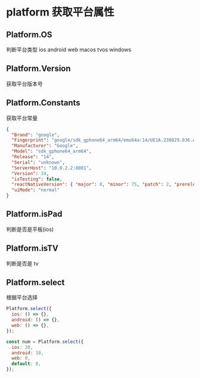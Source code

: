 # platform 获取平台属性

## Platform.OS

判断平台类型
ios android web macos tvos windows

## Platform.Version

获取平台版本号

## Platform.Constants

获取平台常量

```json
{
  "Brand": "google",
  "Fingerprint": "google/sdk_gphone64_arm64/emu64a:14/UE1A.230829.036.A4/12096271:user/release-keys",
  "Manufacturer": "Google",
  "Model": "sdk_gphone64_arm64",
  "Release": "14",
  "Serial": "unknown",
  "ServerHost": "10.0.2.2:8081",
  "Version": 34,
  "isTesting": false,
  "reactNativeVersion": { "major": 0, "minor": 75, "patch": 2, "prerelease": null },
  "uiMode": "normal"
}
```

## Platform.isPad

判断是否是平板(ios)

## Platform.isTV

判断是否是 tv

## Platform.select

根据平台选择

```js
Platform.select({
  ios: () => {},
  android: () => {},
  web: () => {},
});

const num = Platform.select({
  ios: 20,
  android: 10,
  web: 0,
  default: 0,
});
```
